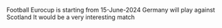 Football Eurocup is starting from 15-June-2024
Germany will play against Scotland
It would be a very interesting match